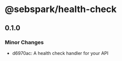 # @sebspark/health-check

## 0.1.0

### Minor Changes

- d6970ac: A health check handler for your API
